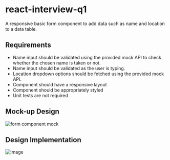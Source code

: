 # react-interview-q1

A responsive basic form component to add data such as name and location to a data table.

## Requirements
* Name input should be validated using the provided mock API to check whether the chosen name is taken or not.
* Name input should be validated as the user is typing.
* Location dropdown options should be fetched using the provided mock API.
* Component should have a responsive layout
* Component should be appropriately styled
* Unit tests are not required
  
## Mock-up Design
![form component mock](./mock.png)

## Design Implementation
![image](https://github.com/Monika-ch/react-interview-q1/assets/38974660/aa574468-78a6-4407-8207-d03dd3985e85)
